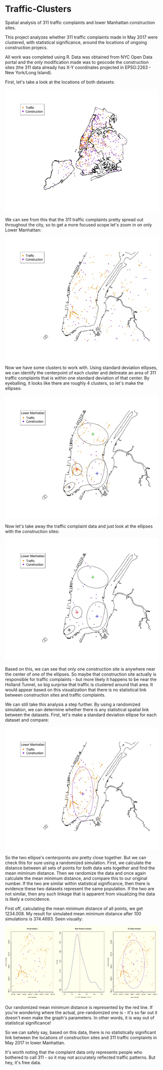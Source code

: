 # Traffic-Clusters
Spatial analysis of 311 traffic complaints and lower Manhattan construction sites.

This project analyzes whether 311 traffic complaints made in May 2017 were clustered, with statistical significance, around the locations of ongoing construction projecs. 

All work was completed using R. Data was obtained from NYC Open Data portal and the only modification made was to geocode the construction sites (the 311 data already has X-Y coordinates projected in EPSG:2263 - New York/Long Island).

First, let's take a look at the locations of both datasets:

![Plot of 311 traffic complaints and construction sites in New York City](/initial_plot.jpeg)

We can see from this that the 311 traffic complaints pretty spread out throughout the city, so to get a more focused scope let's zoom in on only Lower Manhattan:

![Plot of 311 traffic complaints and construction sites in lower Manhattan](/initial_lowman.jpeg)

Now we have some clusters to work with. Using standard deviation ellipses, we can identify the centerpoint of each cluster and delineate an area of 311 traffic complaints that is within one standard deviation of that center. By eyeballing, it looks like there are roughly 4 clusters, so let's make the ellipses:

![Plot of 4 clusters](/clusters.jpeg)

Now let's take away the traffic complaint data and just look at the ellipses with the construction sites:

![Plot of ellipses and construction sites](/ellipses-consites.jpeg)

Based on this, we can see that only one construction site is anywhere near the center of one of the ellipses. So maybe that construction site actually is responsible for traffic complaints - but more likely it happens to be near the Holland Tunnel, so big surprise that traffic is clustered around that area. It would appear based on this visualization that there is no statistical link between construction sites and traffic complaints.

We can still take this analysis a step further. By using a randomized simulation, we can determine whether there is any statistical spatial link between the datasets. First, let's make a standard deviation ellipse for each dataset and compare:

![S-D Ellipses of traffic complaint and construction data respectively](/traf-const-centers.jpeg)

So the two ellipse's centerpoints _are_ pretty close together. But we can check this for sure using a randomized simulation. First, we calculate the distance between all sets of points for both data sets together and find the mean miminum distance. Then we randomize the data and once again calculate the mean minimum distance, and compare this to our original number. If the two are similar within statistical significance, then there is evidence these two datasets represent the same population. If the two are not similar, then any such linkage that is apparent from visualizing the data is likely a coincidence.

First off, calculating the mean minimum distance of all points, we get 1234.008. My result for simulated mean minimum distance after 100 simulations is 374.4693. Seen visually:

![Graphic results of randomized simulation.](/calc-results.jpeg)

Our randomized mean minimum distance is represented by the red line. If you're wondering where the actual, pre-randomized one is - it's so far out it doesn't even make the graph's parameters. In other words, it is way out of statistical significance!

So we can safely say, based on this data, there is no statistically significant link between the locations of construction sites and 311 traffic complaints in May 2017 in lower Manhattan.

It's worth noting that the complaint data only represents people who bothered to call 311 - so it may not accurately reflected traffic patterns. But hey, it's free data.
